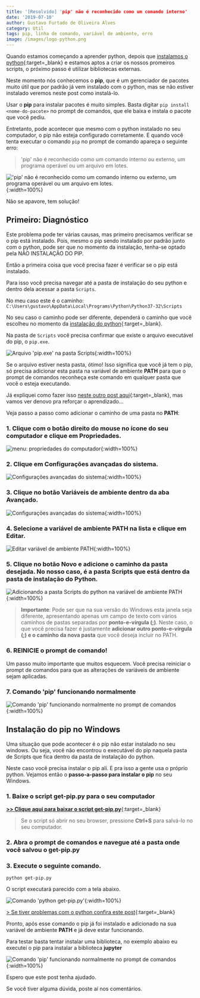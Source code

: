 ```yaml
---
title: '[Resolvido] 'pip' não é reconhecido como um comando interno'
date: '2019-07-10'
author: Gustavo Furtado de Oliveira Alves
category: Util
tags: pip, linha de comando, variável de ambiente, erro
image: /images/logo-python.png
---
```


Quando estamos começando a aprender python, depois que
[instalamos o python](https://dicasdepython.com.br/como-instalar-o-python-no-windows-10/){:target=\_blank}
e estamos aptos a criar os nossos promeiros scripts,
o próximo passo é utilizar bibliotecas externas.

Neste momento nós conhecemos o **pip**, que é um gerenciador de pacotes muito útil
que por padrão já vem instalado com o python, mas se não estiver instalado veremos neste post como instalá-lo.

Usar o **pip** para instalar pacotes é muito simples. Basta digitar `pip install <nome-do-pacote>`
no prompt de comandos, que ele baixa e instala o pacote que você pediu.

Entretanto, pode acontecer que mesmo com o python instalado no seu computador,
o pip não esteja configurado corretamente. 
E quando você tenta executar o comando `pip` no prompt de comando apareça o seguinte erro:

>'pip' não é reconhecido como um comando interno
ou externo, um programa operável ou um arquivo em lotes.

!['pip' não é reconhecido como um comando interno ou externo, um programa operável ou um arquivo em lotes.](/images/variavel-de-ambiente/pip-nao-e-reconhecido.png){:width=100%}

Não se apavore, tem solução!

## Primeiro: Diagnóstico

Este problema pode ter várias causas, mas primeiro precisamos verificar se o pip está instalado.
Pois, mesmo o pip sendo instalado por padrão junto com o python,
pode ser que no momento da instalação, tenha-se optado pela NÃO INSTALAÇÃO DO PIP.

Então a primeira coisa que você precisa fazer é verificar se o pip está instalado.

Para isso você precisa navegar até a pasta de instalação do seu python e dentro dela acessar a pasta `Scripts`.

No meu caso este é o caminho: `C:\Users\gustavo\AppData\Local\Programs\Python\Python37-32\Scripts`

No seu caso o caminho pode ser diferente, dependerá o caminho que você escolheu no momento da [instalação do python](https://dicasdepython.com.br/como-instalar-o-python-no-windows-10/){:target=\_blank}.

Na pasta de `Scripts` você precisa confirmar que existe o arquivo executável do pip, o `pip.exe`.

![Arquivo 'pip.exe' na pasta Scripts](/images/variavel-de-ambiente/pip-na-pasta-scripts.png){:width=100%}

Se o arquivo estiver nesta pasta, ótimo! Isso significa que você já tem o pip, só precisa adicionar esta pasta na variável de ambiente **PATH** para que o prompt de comandos reconheça este comando em qualquer pasta que você o esteja executando.

Já expliquei como fazer isso [neste outro post aqui](/resolvido-python-nao-e-reconhecido-como-um-comando-interno/){:target=\_blank}, mas vamos ver denovo pra reforçar o aprendizado...

Veja passo a passo como adicionar o caminho de uma pasta no **PATH**:

### 1. Clique com o botão direito do mouse no ícone do seu computador e clique em **Propriedades**.

![menu: propriedades do computador](/images/variavel-de-ambiente/meu-computador-propriedades.png){:width=100%}

### 2. Clique em **Configurações avançadas do sistema**.

![Configurações avançadas do sistema](/images/variavel-de-ambiente/configuracoes-avancadas-do-sistema.png){:width=100%}

### 3. Clique no botão **Variáveis de ambiente** dentro da aba **Avançado**.

![Configurações avançadas do sistema](/images/variavel-de-ambiente/botao-variaveis-de-ambiente.png){:width=100%}

### 4. Selecione a variável de ambiente **PATH** na lista e clique em **Editar**.

![Editar variável de ambiente PATH](/images/variavel-de-ambiente/edicao-variavel-de-ambiente-PATH.png){:width=100%}

### 5. Clique no botão **Novo** e adicione o caminho da pasta desejada. No nosso caso, é a pasta Scripts que está dentro da pasta de instalação do Python.

![Adicionando a pasta Scripts do python na variável de ambiente PATH](/images/variavel-de-ambiente/adicionar-pasta-scripts-do-python-no-path.png){:width=100%}

> **Importante**: Pode ser que na sua versão do Windows esta janela seja diferente, apresentando apenas um campo de texto com vários caminhos de pastas separadas por **ponto-e-vírgula (;)**. Neste caso, o que você precisa fazer é justamente **adicionar outro ponto-e-vírgula (;) e o caminho da nova pasta** que você deseja incluir no PATH.

### 6. REINICIE o prompt de comando!

Um passo muito importante que muitos esquecem.
Você precisa reiniciar o prompt de comandos para que as alterações de variáveis de ambiente sejam aplicadas.

### 7. Comando 'pip' funcionando normalmente

![Comando 'pip' funcionando normalmente no prompt de comandos](/images/variavel-de-ambiente/comando-pip-funcionando.png){:width=100%}

## Instalação do pip no Windows

Uma situação que pode acontecer é o pip não estar instalado no seu windows.
Ou seja, você não encontrou o executável do pip naquela pasta de Scripts que fica dentro da pasta de instalação do python.

Neste caso você precisa instalar o pip alí. E pra isso a gente usa o próprio python.
Vejamos então o **passo-a-passo para instalar o pip** no seu Windows.

### 1. Baixe o script get-pip.py para o seu computador

[**>> Clique aqui para baixar o script get-pip.py**](https://bootstrap.pypa.io/get-pip.py){:target=\_blank}

> Se o script só abrir no seu browser, pressione **Ctrl+S** para salvá-lo no seu computador.

### 2. Abra o prompt de comandos e navegue até a pasta onde você salvou o get-pip.py

### 3. Execute o seguinte comando.

```
python get-pip.py
```

O script executará parecido com a tela abaixo.

![Comando 'python get-pip.py'](/images/variavel-de-ambiente/python-get-pip.png){:width=100%}

[> Se tiver problemas com o python confira este post](/resolvido-python-nao-e-reconhecido-como-um-comando-interno/){:target=\_blank}

Pronto, após esse comando o pip já foi instalado e adicionado na sua variável de ambiente **PATH** e já deve estar funcionando.

Para testar basta tentar instalar uma biblioteca, no exemplo abaixo eu executei o pip para instalar a biblioteca **jupyter**

![Comando 'pip' funcionando normalmente no prompt de comandos](/images/variavel-de-ambiente/comando-pip-funcionando.png){:width=100%}

Espero que este post tenha ajudado.

Se você tiver alguma dúvida, poste aí nos comentários.